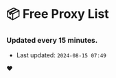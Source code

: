 # :package: Free Proxy List
### Updated every 15 minutes.

- Last updated: `2024-08-15 07:49`

:heart:
